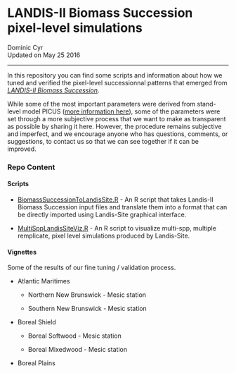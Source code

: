 # LANDIS-II Biomass Succession pixel-level simulations
Dominic Cyr  
Updated on May 25 2016

-------


In this repository you can find some scripts and information about how we tuned and verified the pixel-level successionnal patterns that emerged from [_LANDIS-II Biomass Succession_][1].

While some of the most important parameters were derived from stand-level model PICUS ([more information here][2]), some of the parameters were set through a more subjective process that we want to make as transparent as possible by sharing it here. However, the procedure remains subjective and imperfect, and we encourage anyone who has questions, comments, or suggestions, to contact us so that we can see together if it can be improved.

### Repo Content
  
#### Scripts
  
* [BiomassSuccessionToLandisSite.R][2]  - An R script that takes Landis-II Biomass Succession input files and translate them into a format that can be directly imported using Landis-Site graphical interface.
  
* [MultiSppLandisSiteViz.R][2]  - An R script to visualize multi-spp, multiple remplicate, pixel level simulations produced by Landis-Site.
  
#### Vignettes
  
Some of the results of our fine tuning / validation process.

* Atlantic Maritimes  
  
    + Northern New Brunswick - Mesic station  
  
    + Southern New Brunswick - Mesic station  
  
* Boreal Shield  
  
    + Boreal Softwood - Mesic station  
    
    + Boreal Mixedwood - Mesic station
  
* Boreal Plains  
  


[1]: http://www.landis-ii.org/extensions/biomass-succession
[2]: http://github.com/dcyr/PicusToLandisIIBiomassSuccession
[3]: http://landscape.forest.wisc.edu/PDF/Scheller_Mladenoff2004_EM.pdf

